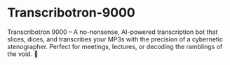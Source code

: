 # Transcribotron-9000
Transcribotron 9000 – A no-nonsense, AI-powered transcription bot that slices, dices, and transcribes your MP3s with the precision of a cybernetic stenographer. Perfect for meetings, lectures, or decoding the ramblings of the void. 🚀
